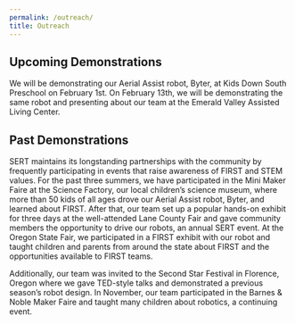 ```yaml
---
permalink: /outreach/
title: Outreach
---
```


## Upcoming Demonstrations

We will be demonstrating our Aerial Assist robot, Byter, at Kids Down South Preschool on February 1st.
On February 13th, we will be demonstrating the same robot and presenting about our team at the Emerald Valley Assisted Living Center. 

## Past Demonstrations

 SERT maintains its longstanding partnerships with the community by  frequently participating in events that raise awareness of FIRST 
 and STEM values. For the past three summers, we have participated in the Mini Maker Faire at the Science Factory, our local children’s 
 science museum, where more than 50 kids of all ages drove our Aerial Assist robot, Byter, and learned about FIRST. After that, our team
 set up a popular hands-on exhibit for three days at the well-attended Lane County Fair and gave community members the opportunity to drive
 our robots, an annual SERT event. At the Oregon State Fair, we participated in a FIRST exhibit with our robot and taught children and 
 parents from around the state about FIRST and the opportunities available to FIRST teams. 
 
 Additionally, our team was invited to the Second 
 Star Festival in Florence, Oregon where we gave TED-style talks and demonstrated a previous season’s robot design. In November, our team
 participated in the Barnes & Noble Maker Faire and taught many children about robotics, a continuing event. 
